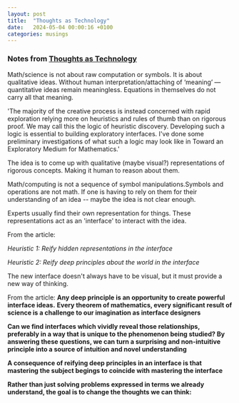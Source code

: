 ```yaml
---
layout: post
title:  "Thoughts as Technology"
date:   2024-05-04 00:00:16 +0100
categories: musings
---
```


### Notes from [Thoughts as Technology](https://cognitivemedium.com/tat/index.html)


Math/science is not about raw computation or symbols. It is about qualitative ideas. Without human interpretation/attaching of ‘meaning’ — quantitative ideas remain meaningless. Equations in themselves do not carry all that meaning. 

'The majority of the creative process is instead concerned with rapid exploration relying more on heuristics and rules of thumb than on rigorous proof. We may call this the logic of heuristic discovery. Developing such a logic is essential to building exploratory interfaces. I've done some preliminary investigations of what such a logic may look like in Toward an Exploratory Medium for Mathematics.'

The idea is to come up with qualitative (maybe visual?) representations of rigorous concepts. Making it human to reason about them.

Math/computing is not a sequence of symbol manipulations.Symbols and operations are not math. If one is having to rely on them for their understanding of an idea -- maybe the idea is not clear enough.

Experts usually find their own representation for things.  These representations act as an 'interface' to interact with the idea.

From the article: 

*Heuristic 1: Reify hidden representations in the interface*

*Heuristic 2: Reify deep principles about the world in the interface*


The new interface doesn't always have to be visual, but it must provide a new way of thinking.

From the article:
**Any deep principle is an opportunity to create powerful interface ideas.**
**Every theorem of mathematics, every significant result of science is a challenge to our imagination as interface designers** 

**Can we find interfaces which vividly reveal those relationships, preferably in a way that is unique to the phenomenon being studied? By answering these questions, we can turn a surprising and non-intuitive principle into a source of intuition and novel understanding**

**A consequence of reifying deep principles in an interface is that mastering the subject begings to coincide with mastering the interface**

**Rather than just solving problems expressed in terms we already understand, the goal is to change the thoughts we can think:**